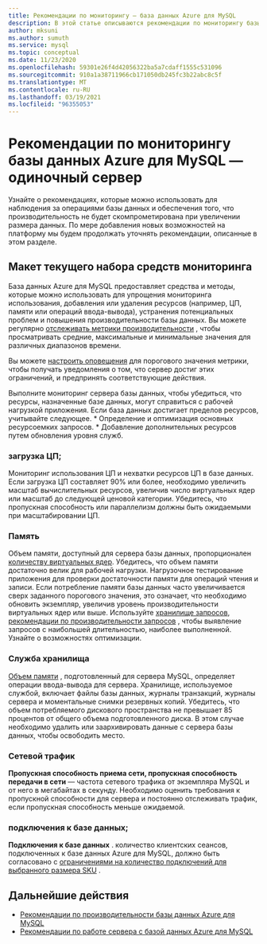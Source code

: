 ```yaml
---
title: Рекомендации по мониторингу — база данных Azure для MySQL
description: В этой статье описываются рекомендации по мониторингу базы данных Azure для MySQL.
author: mksuni
ms.author: sumuth
ms.service: mysql
ms.topic: conceptual
ms.date: 11/23/2020
ms.openlocfilehash: 59301e26f4d42056322ba5a7cdaff1555c531096
ms.sourcegitcommit: 910a1a38711966cb171050db245fc3b22abc8c5f
ms.translationtype: MT
ms.contentlocale: ru-RU
ms.lasthandoff: 03/19/2021
ms.locfileid: "96355053"
---
```

# <a name="best-practices-for-monitoring-azure-database-for-mysql--single-server"></a>Рекомендации по мониторингу базы данных Azure для MySQL — одиночный сервер

Узнайте о рекомендациях, которые можно использовать для наблюдения за операциями базы данных и обеспечения того, что производительность не будет скомпрометирована при увеличении размера данных. По мере добавления новых возможностей на платформу мы будем продолжать уточнять рекомендации, описанные в этом разделе.

## <a name="layout-of-the-current-monitoring-toolkit"></a>Макет текущего набора средств мониторинга

База данных Azure для MySQL предоставляет средства и методы, которые можно использовать для упрощения мониторинга использования, добавления или удаления ресурсов (например, ЦП, памяти или операций ввода-вывода), устранения потенциальных проблем и повышения производительности базы данных. Вы можете регулярно [отслеживать метрики производительности](concepts-monitoring.md#metrics) , чтобы просматривать средние, максимальные и минимальные значения для различных диапазонов времени.

Вы можете [настроить оповещения](howto-alert-on-metric.md#create-an-alert-rule-on-a-metric-from-the-azure-portal) для порогового значения метрики, чтобы получать уведомления о том, что сервер достиг этих ограничений, и предпринять соответствующие действия.  

Выполните мониторинг сервера базы данных, чтобы убедиться, что ресурсы, назначенные базе данных, могут справиться с рабочей нагрузкой приложения. Если база данных достигает пределов ресурсов, учитывайте следующее.
    * Определение и оптимизация основных ресурсоемких запросов. 
    * Добавление дополнительных ресурсов путем обновления уровня служб.

### <a name="cpu-utilization"></a>загрузка ЦП;
Мониторинг использования ЦП и нехватки ресурсов ЦП в базе данных. Если загрузка ЦП составляет 90% или более, необходимо увеличить масштаб вычислительных ресурсов, увеличив число виртуальных ядер или масштаб до следующей ценовой категории.  Убедитесь, что пропускная способность или параллелизм должны быть ожидаемыми при масштабировании ЦП. 

### <a name="memory"></a>Память 
Объем памяти, доступный для сервера базы данных, пропорционален [количеству виртуальных ядер](concepts-pricing-tiers.md). Убедитесь, что объем памяти достаточно велик для рабочей нагрузки. Нагрузочное тестирование приложения для проверки достаточности памяти для операций чтения и записи. Если потребление памяти базы данных часто увеличивается сверх заданного порогового значения, это означает, что необходимо обновить экземпляр, увеличив уровень производительности виртуальных ядер или выше. Используйте [хранилище запросов](concepts-query-store.md), [рекомендации по производительности запросов](concepts-performance-recommendations.md) , чтобы выявление запросов с наибольшей длительностью, наиболее выполненной. Узнайте о возможностях оптимизации. 

### <a name="storage"></a>Служба хранилища 
[Объем памяти](howto-create-manage-server-portal.md#scale-compute-and-storage) , подготовленный для сервера MySQL, определяет операции ввода-вывода для сервера. Хранилище, используемое службой, включает файлы базы данных, журналы транзакций, журналы сервера и моментальные снимки резервных копий. Убедитесь, что объем потребляемого дискового пространства не превышает 85 процентов от общего объема подготовленного диска. В этом случае необходимо удалить или заархивировать данные с сервера базы данных, чтобы освободить место. 

### <a name="network-traffic"></a>Сетевой трафик 

**Пропускная способность приема сети, пропускная способность передачи в сети** — частота сетевого трафика от экземпляра MySQL и от него в мегабайтах в секунду. Необходимо оценить требования к пропускной способности для сервера и постоянно отслеживать трафик, если пропускная способность меньше ожидаемой. 

### <a name="database-connections"></a>подключения к базе данных; 
**Подключения к базе данных** . количество клиентских сеансов, подключенных к базе данных Azure для MySQL, должно быть согласовано с [ограничениями на количество подключений для выбранного размера SKU](concepts-server-parameters.md#max_connections) . 


## <a name="next-steps"></a>Дальнейшие действия

- [Рекомендации по производительности базы данных Azure для MySQL](concept-performance-best-practices.md)
- [Рекомендации по работе сервера с базой данных Azure для MySQL](concept-operation-excellence-best-practices.md)
